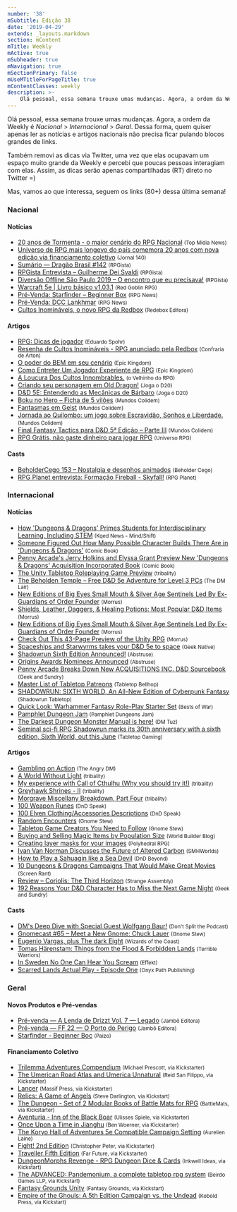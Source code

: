 ```yaml
---
number: '38'
mSubtitle: Edição 38
date: '2019-04-29'
extends: _layouts.markdown
section: mContent
mTitle: Weekly
mActive: true
mSubheader: true
mNavigation: true
mSectionPrimary: false
mUseMTitleForPageTitle: true
mContentClasses: weekly
description: >-
    Olá pessoal, essa semana trouxe umas mudanças. Agora, a ordem da Weekly é *Nacional* > *Internacional* > *Geral*. Dessa forma, quem quiser apenas ler as notícias e artigos nacionais não precisa ficar pulando blocos grandes de links. 
---
```

Olá pessoal, essa semana trouxe umas mudanças. Agora, a ordem da Weekly é *Nacional* > *Internacional* > *Geral*. Dessa forma, quem quiser apenas ler as notícias e artigos nacionais não precisa ficar pulando blocos grandes de links. 

Também removi as dicas via Twitter, uma vez que elas ocupavam um espaço muito grande da Weekly e percebi que poucas pessoas interagiam com elas. Assim, as dicas serão apenas compartilhadas (RT) direto no Twitter =)

Mas, vamos ao que interessa, seguem os links (80+) dessa última semana!

### Nacional

#### Notícias

- [20 anos de Tormenta - o maior cenário do RPG Nacional] <small>(Top Midia News)</small>
- [Universo de RPG mais longevo do país comemora 20 anos com nova edição via financiamento coletivo] <small>(Jornal 140)</small>
- [Sumário — Dragão Brasil #142] <small>(RPGista)</small>
- [RPGista Entrevista – Guilherme Dei Svaldi] <small>(RPGista)</small>
- [Diversão Offline São Paulo 2019 – O encontro que eu precisava!] <small>(RPGista)</small>
- [Warcraft 5e | Livro básico v1.03.1] <small>(Red Goblin RPG)</small>
- [Pré-Venda: Starfinder – Beginner Box] <small>(RPG News)</small>
- [Pré-Venda: DCC Lankhmar] <small>(RPG News)</small>
- [Cultos Inomináveis, o novo RPG da Redbox] <small>(Redebox Editora)</small>

#### Artigos

- [RPG: Dicas de jogador] <small>(Eduardo Spohr)</small>
- [Resenha de Cultos Inomináveis - RPG anunciado pela Redbox] <small>(Confraria de Arton)</small>
- [O poder do BEM em seu cenário] <small>(Epic Kingdom)</small>
- [Como Entreter Um Jogador Experiente de RPG] <small>(Epic Kingdom)</small>
- [A Loucura Dos Cultos Innombrables.] <small>(o Velhinho do RPG)</small>
- [Criando seu personagem em Old Dragon!] <small>(Joga o D20)</small>
- [D&D 5E: Entendendo as Mecânicas de Bárbaro] <small>(Joga o D20)</small>
- [Boku no Hero – Ficha de 5 vilões] <small>(Mundos Colidem)</small>
- [Fantasmas em Geist] <small>(Mundos Colidem)</small>
- [Jornada ao Quilombo: um jogo sobre Escravidão, Sonhos e Liberdade.] <small>(Mundos Colidem)</small>
- [Final Fantasy Tactics para D&D 5ª Edição – Parte III] <small>(Mundos Colidem)</small>
- [RPG Grátis, não gaste dinheiro para jogar RPG] <small>(Universo RPG)</small>

#### Casts

- [BeholderCego 153 – Nostalgia e desenhos animados] <small>(Beholder Cego)</small>
- [RPG Planet entrevista: Formação Fireball - Skyfall!] <small>(RPG Planet)</small>

### Internacional

#### Notícias

- [How 'Dungeons & Dragons' Primes Students for Interdisciplinary Learning, Including STEM] <small>(Kqed News - Mind/Shift)</small>
- [Someone Figured Out How Many Possible Character Builds There Are in 'Dungeons & Dragons'] <small>(Comic Book)</small>
- [Penny Arcade's Jerry Holkins and Elyssa Grant Preview New 'Dungeons & Dragons' Acquisition Incorporated Book] <small>(Comic Book)</small>
- [The Unity Tabletop Roleplaying Game Preview] <small>(tribality)</small>
- [The Beholden Temple – Free D&D 5e Adventure for Level 3 PCs] <small>(The DM Lair)</small>
- [New Editions of Big Eyes Small Mouth & Silver Age Sentinels Led By Ex-Guardians of Order Founder] <small>(Morrus)</small>
- [Shields, Leather, Daggers, & Healing Potions: Most Popular D&D Items] <small>(Morrus)</small>
- [New Editions of Big Eyes Small Mouth & Silver Age Sentinels Led By Ex-Guardians of Order Founder] <small>(Morrus)</small>
- [Check Out This 43-Page Preview of the Unity RPG] <small>(Morrus)</small>
- [Spaceships and Starwyrms takes your D&D 5e to space] <small>(Geek Native)</small>
- [Shadowrun Sixth Edition Announced!] <small>(Abstruse)</small>
- [Origins Awards Nominees Announced] <small>(Abstruse)</small>
- [Penny Arcade Breaks Down New ACQUISITIONS INC. D&D Sourcebook] <small>(Geek and Sundry)</small>
- [Master List of Tabletop Patreons] <small>(Tabletop Bellhop)</small>
- [SHADOWRUN: SIXTH WORLD, An All-New Edition of Cyberpunk Fantasy] <small>(Shadowrun Tabletop)</small>
- [Quick Look: Warhammer Fantasy Role-Play Starter Set] <small>(Bests of War)</small>
- [Pamphlet Dungeon Jam] <small>(Pamphlet Dungeons Jam)</small>
- [The Darkest Dungeon Monster Manual is here!] <small>(DM Tuz)</small>
- [Seminal sci-fi RPG Shadowrun marks its 30th anniversary with a sixth edition, Sixth World, out this June] <small>(Tabletop Gaming)</small>

#### Artigos

- [Gambling on Action] <small>(The Angry DM)</small>
- [A World Without Light] <small>(tribality)</small>
- [My experience with Call of Cthulhu (Why you should try it!)] <small>(tribality)</small>
- [Greyhawk Shrines - II] <small>(tribality)</small>
- [Morgrave Miscellany Breakdown, Part Four] <small>(tribality)</small>
- [100 Weapon Runes] <small>(DnD Speak)</small>
- [100 Elven Clothing/Accessories Descriptions] <small>(DnD Speak)</small>
- [Random Encounters] <small>(Gnome Stew)</small>
- [Tabletop Game Creators You Need to Follow] <small>(Gnome Stew)</small>
- [Buying and Selling Magic Items by Population Size] <small>(World Builder Blog)</small>
- [Creating layer masks for your images] <small>(Polyhedral RPG)</small>
- [Ivan Van Norman Discusses the Future of Altered Carbon] <small>(SMHWorlds)</small>
- [How to Play a Sahuagin like a Sea Devil] <small>(DnD Beyond)</small>
- [10 Dungeons & Dragons Campaigns That Would Make Great Movies] <small>(Screen Rant)</small>
- [Review – Coriolis: The Third Horizon] <small>(Strange Assembly)</small>
- [192 Reasons Your D&D Character Has to Miss the Next Game Night] <small>(Geek and Sundry)</small>

#### Casts

- [DM's Deep Dive with Special Guest Wolfgang Baur!] <small>(Don't Split the Podcast)</small>
- [Gnomecast #65 – Meet a New Gnome: Chuck Lauer] <small>(Gnome Stew)</small>
- [Eugenio Vargas, plus The dark Eight] <small>(Wizards of the Coast)</small>
- [Tomas Härenstam: Things from the Flood & Forbidden Lands] <small>(Terrible Warriors)</small>
- [In Sweden No One Can Hear You Scream] <small>(Effekt)</small>
- [Scarred Lands Actual Play - Episode One] <small>(Onyx Path Publishing)</small>

### Geral

#### Novos Produtos e Pré-vendas

- [Pré-venda — A Lenda de Drizzt Vol. 7 — Legado] <small>(Jambô Editora)</small>
- [Pré-venda — FF 22 — O Porto do Perigo] <small>(Jambô Editora)</small>
- [Starfinder - Beginner Boc] <small>(Paizo)</small>

#### Financiamento Coletivo

- [Trilemma Adventures Compendium] <small>(Michael Prescott, via Kickstarter)</small>
- [The Umerican Road Atlas and Umerica Unnatural] <small>(Reid San Filippo, via Kickstarter)</small>
- [Lancer] <small>(Massif Press, via Kickstarter)</small>
- [Relics: A Game of Angels] <small>(Steve Darlington, via Kickstart)</small>
- [The Dungeon - Set of 2 Modular Books of Battle Mats for RPG] <small>(BattleMats, via Kickstarter)</small>
- [Aventuria - Inn of the Black Boar] <small>(Ulisses Spiele, via Kickstarter)</small>
- [Once Upon a Time in Jianghu] <small>(Ben Woerner, via Kickstarter)</small>
- [The Koryo Hall of Adventures 5e Compatible Campaign Setting] <small>(Aurelien Laine)</small>
- [Fight! 2nd Edition] <small>(Christopher Peter, via Kickstarter)</small>
- [Traveller Fifth Edition] <small>(Far Future, via Kickstarter)</small>
- [DungeonMorphs Revenge - RPG Dungeon Dice & Cards] <small>(Inkwell Ideas, via Kickstart)</small>
- [The ADVANCED: Pandemonium, a complete tabletop rpg system] <small>(Beirdo Games LLP, via Kickstart)</small>
- [Fantasy Grounds Unity] <small>(Fantasy Grounds, via Kickstart)</small>
- [Empire of the Ghouls: A 5th Edition Campaign vs. the Undead] <small>(Kobold Press, via Kickstart)</small>

[20 anos de Tormenta - o maior cenário do RPG Nacional]: https://www.topmidianews.com.br/colunistas/post/20-anos-de-tormenta-o-maior-cenario-do-rpg-nacional/55398/
[Universo de RPG mais longevo do país comemora 20 anos com nova edição via financiamento coletivo]: https://jornal140.com/2019/04/27/universo-de-rpg-mais-longevo-do-pais-comemora-20-anos-com-nova-edicao-via-financiamento-coletivo/
[Sumário — Dragão Brasil #142]: https://rpgista.com.br/2019/04/30/sumario-dragao-brasil-142/
[RPGista Entrevista – Guilherme Dei Svaldi]: https://rpgista.com.br/2019/05/02/rpgista-entrevista-guilherme-dei-svaldi/
[Diversão Offline São Paulo 2019 – O encontro que eu precisava!]: https://rpgista.com.br/2019/05/01/diversao-offline-sao-paulo-2019-o-encontro-que-eu-precisava/
[Warcraft 5e | Livro básico v1.03.1]: https://redgoblinrpg.com/2018/11/09/warcraft-5e-livro-basico/
[Pré-Venda: Starfinder – Beginner Box]: https://newsrpg.wordpress.com/2019/05/02/pre-venda-starfinder-beginner-box/
[Pré-Venda: DCC Lankhmar]: https://newsrpg.wordpress.com/2019/05/04/pre-venda-dcc-lankhmar/
[Cultos Inomináveis, o novo RPG da Redbox]: https://redboxeditora.com.br/cultos-inominaveis/
[RPG: Dicas de jogador]: https://medium.com/duduspohr/rpg-dicas-de-jogador-9be4216c05a7
[Resenha de Cultos Inomináveis - RPG anunciado pela Redbox]: https://confrariadearton.blogspot.com/2019/04/resenha-de-cultos-inominaveis-rpg.html
[O poder do BEM em seu cenário]: https://epickingdom.wordpress.com/2019/04/30/o-poder-do-bem-em-seu-cenario/
[Como Entreter Um Jogador Experiente de RPG]: https://epickingdom.wordpress.com/2019/05/02/como-entreter-um-jogador-experiente-de-rpg/
[A Loucura Dos Cultos Innombrables.]: https://ovelhinhodorpg.wordpress.com/2019/04/30/a-loucura-dos-cultos-innombrables/
[Criando seu personagem em Old Dragon!]: https://jogaod20.blogspot.com/2019/05/criacao-ficha-olddragon.html
[D&D 5E: Entendendo as Mecânicas de Bárbaro]: https://jogaod20.blogspot.com/2019/05/5e-mecanicas-barbaro.html
[Boku no Hero – Ficha de 5 vilões]: https://www.mundoscolidem.com.br/boku-no-hero-academia-viloes-01/
[Fantasmas em Geist]: https://www.mundoscolidem.com.br/fantasmas-geist/
[Jornada ao Quilombo: um jogo sobre Escravidão, Sonhos e Liberdade.]: https://www.mundoscolidem.com.br/jornada-ao-quilombo-pos-doff/
[Final Fantasy Tactics para D&D 5ª Edição – Parte III]: https://www.mundoscolidem.com.br/final-fantasy-tactics-para-5a-edicao-parte-iii/
[RPG Grátis, não gaste dinheiro para jogar RPG]: https://universorpg.com/bau-do-mestre/noticias/rpg-gratis-nao-gaste-dinheiro-para-jogar-rpg/
[BeholderCego 153 – Nostalgia e desenhos animados]: http://podcast.beholdercego.com/beholdercego-153-nostalgia-e-desenhos-animados/
[RPG Planet entrevista: Formação Fireball - Skyfall!]: https://www.youtube.com/watch?v=0qVsYrb3kkI
[How 'Dungeons & Dragons' Primes Students for Interdisciplinary Learning, Including STEM]: https://www.kqed.org/mindshift/51790/how-dungeons-dragons-primes-students-for-interdisciplinary-learning-including-stem
[Someone Figured Out How Many Possible Character Builds There Are in 'Dungeons & Dragons']: https://comicbook.com/gaming/amp/2019/05/05/dungeons-and-dragons-number-of-character-options/
[Penny Arcade's Jerry Holkins and Elyssa Grant Preview New 'Dungeons & Dragons' Acquisition Incorporated Book]: https://comicbook.com/gaming/2019/05/01/dungeons-and-dragons-acquisitions-inc-book-interview/
[The Unity Tabletop Roleplaying Game Preview]: https://www.tribality.com/2019/05/03/the-unity-tabletop-roleplaying-game-preview/
[The Beholden Temple – Free D&D 5e Adventure for Level 3 PCs]: https://www.thedmlair.com/2019/05/04/the-beholden-temple-free-dd-5e-adventure-for-level-3-pcs/
[New Editions of Big Eyes Small Mouth & Silver Age Sentinels Led By Ex-Guardians of Order Founder]: http://www.enworld.org/forum/content.php?6253-New-Editions-of-Big-Eyes-Small-Mouth-Silver-Age-Sentinels-Led-By-Ex-Guardians-of-Order-Founder&-Silver-Age-Sentinels-Led-By-Ex-Guardians-of-Order-Founder=
[Shields, Leather, Daggers, & Healing Potions: Most Popular D&D Items]: http://www.enworld.org/forum/content.php?6257-Shields-Leather-Daggers-Helloing-Potions-Most-Popular-D-D-Items&-Helloing-Potions-Most-Popular-D=&D-Items=
[New Editions of Big Eyes Small Mouth & Silver Age Sentinels Led By Ex-Guardians of Order Founder]: http://www.enworld.org/forum/content.php?6253-New-Editions-of-Big-Eyes-Small-Mouth-Silver-Age-Sentinels-Led-By-Ex-Guardians-of-Order-Founder
[Check Out This 43-Page Preview of the Unity RPG]: http://www.enworld.org/forum/content.php?6269-Check-Out-This-43-Page-Preview-of-the-Unity-RPG
[Spaceships and Starwyrms takes your D&D 5e to space]: https://www.geeknative.com/65485/spaceships-and-starwyrms-takes-your-dd-5e-to-space/
[Shadowrun Sixth Edition Announced!]: http://www.enworld.org/forum/content.php?6259-Shadowrun-6th-Edition-Announced
[Origins Awards Nominees Announced]: http://www.enworld.org/forum/content.php?6261-Origins-Awards-Nominees-Announced
[Penny Arcade Breaks Down New ACQUISITIONS INC. D&D Sourcebook]: https://geekandsundry.com/penny-arcade-acquisitions-inc-dungeons-dragons/
[Master List of Tabletop Patreons]: https://tabletopbellhop.com/master-list-of-tabletop-patreons/
[SHADOWRUN: SIXTH WORLD, An All-New Edition of Cyberpunk Fantasy]: http://www.shadowruntabletop.com/2019/05/shadowrun-sixth-world-an-all-new-edition-of-cyberpunk-fantasy/
[Quick Look: Warhammer Fantasy Role-Play Starter Set]: https://www.beastsofwar.com/featured/quick-look-warhammer-fantasy-role-play-starter-set/
[Pamphlet Dungeon Jam]: https://itch.io/jam/pamphletjam
[The Darkest Dungeon Monster Manual is here!]: https://dm-tuz.tumblr.com/post/184585646453/the-darkest-dungeon-monster-manual-is-here-after
[Seminal sci-fi RPG Shadowrun marks its 30th anniversary with a sixth edition, Sixth World, out this June]: https://www.tabletopgaming.co.uk/board-games/news/seminal-sci-fi-rpg-shadowrun-marks-its-30th-anniversary-with-a-sixth
[Gambling on Action]: https://theangrygm.com/gambling-on-action/
[A World Without Light]: https://www.tribality.com/2019/04/29/a-world-without-light/
[My experience with Call of Cthulhu (Why you should try it!)]: https://www.tribality.com/2019/04/30/my-experience-with-call-of-cthulhu-why-you-should-try-it/
[Greyhawk Shrines - II]: https://www.tribality.com/2019/05/01/greyhawk-shrines-ii/
[Morgrave Miscellany Breakdown, Part Four]: https://www.tribality.com/2019/05/01/morgrave-miscellany-breakdown-part-four/
[100 Weapon Runes]: http://dndspeak.com/2019/04/100-weapon-runes/
[100 Elven Clothing/Accessories Descriptions]: http://dndspeak.com/2019/05/elven-clothing-accessories-descriptions/
[Random Encounters]: https://gnomestew.com/randomer-encounters/
[Tabletop Game Creators You Need to Follow]: https://gnomestew.com/tabletop-gaming-creators-you-need-to-follow/
[Buying and Selling Magic Items by Population Size]: https://worldbuilderblog.me/2019/05/02/buying-and-selling-magic-items-by-population-size/
[Creating layer masks for your images]: http://polyhedralrpg.com/2019/05/04/creating-layer-masks-for-your-images/
[Ivan Van Norman Discusses the Future of Altered Carbon]: http://www.enworld.org/forum/content.php?6202-Ivan-Van-Norman-Discusses-the-Future-of-Altered-Carbon
[How to Play a Sahuagin like a Sea Devil]: https://www.dndbeyond.com/posts/482-how-to-play-a-sahuagin-like-a-sea-devil
[10 Dungeons & Dragons Campaigns That Would Make Great Movies]: https://screenrant.com/dungeons-and-dragons-campaigns-that-would-make-great-movies/
[Review – Coriolis: The Third Horizon]: https://www.strangeassembly.com/2019/review-coriolis-the-third-horizon
[192 Reasons Your D&D Character Has to Miss the Next Game Night]: https://geekandsundry.com/192-reasons-your-dd-character-has-to-miss-the-next-game-night/
[DM's Deep Dive with Special Guest Wolfgang Baur!]: https://www.youtube.com/watch?v=ALUCbhGPjiU
[Gnomecast #65 – Meet a New Gnome: Chuck Lauer]: https://gnomestew.com/gnomecast-65-meet-a-new-gnome-chuck-lauer/
[Eugenio Vargas, plus The dark Eight]: http://dnd.wizards.com/articles/features/dratalk_vargas
[Tomas Härenstam: Things from the Flood & Forbidden Lands]: https://www.terriblewarriors.com/episodes/forbidden-lands-tomas-interview
[In Sweden No One Can Hear You Scream]: https://effektpodcast.org/episodes/in-sweden-no-one-can-hear-you-scream
[Scarred Lands Actual Play - Episode One]: https://www.youtube.com/watch?v=1xmU0HvT1Bw
[Pré-venda — A Lenda de Drizzt Vol. 7 — Legado]: https://jamboeditora.com.br/produto/a-lenda-de-drizzt-vol-7-legado/
[Pré-venda — FF 22 — O Porto do Perigo]: https://jamboeditora.com.br/produto/ff-22-o-porto-do-perigo/
[Starfinder - Beginner Boc]: https://paizo.com/products/btq01wy7?Starfinder-Beginner-Box
[Trilemma Adventures Compendium]: https://www.kickstarter.com/projects/trilemma/trilemma-adventures-compendium/
[The Umerican Road Atlas and Umerica Unnatural]: https://www.kickstarter.com/projects/276689953/the-umerican-road-atlas-and-umerica-unnatural
[Lancer]: https://www.kickstarter.com/projects/massifpress/lancer
[Relics: A Game of Angels]: https://www.kickstarter.com/projects/stevedee/relics-a-game-of-angels
[The Dungeon - Set of 2 Modular Books of Battle Mats for RPG]: https://www.kickstarter.com/projects/gamingbooks/the-dungeon-set-of-2-modular-books-of-battle-mats
[Aventuria - Inn of the Black Boar]: https://www.kickstarter.com/projects/ulissesspiele/aventuria-inn-of-the-black-boar-0
[Once Upon a Time in Jianghu]: https://www.kickstarter.com/projects/381911690/once-upon-a-time-in-jianghu
[The Koryo Hall of Adventures 5e Compatible Campaign Setting]: https://www.kickstarter.com/projects/aurelienlaine/the-koryo-hall-of-adventures-5e-compatible-campaig
[Fight! 2nd Edition]: https://www.kickstarter.com/projects/1142833459/fight-2nd-edition
[Traveller Fifth Edition]: https://www.kickstarter.com/projects/traveller5/traveller-fifth-edition
[DungeonMorphs Revenge - RPG Dungeon Dice & Cards]: https://www.kickstarter.com/projects/inkwellideas/dungeonmorphs-revenge-rpg-dungeon-dice-and-cards
[The ADVANCED: Pandemonium, a complete tabletop rpg system]: https://www.kickstarter.com/projects/1986683383/the-advanced-pandemonium-a-tactical-tabletop-rpg
[Fantasy Grounds Unity]: https://www.kickstarter.com/projects/smiteworks/fantasy-grounds-unity
[Empire of the Ghouls: A 5th Edition Campaign vs. the Undead]: https://www.kickstarter.com/projects/350683997/empire-of-the-ghouls-a-5th-edition-campaign-vs-the
